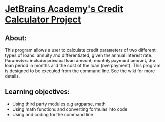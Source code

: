 # [JetBrains Academy's Credit Calculator Project](https://hyperskill.org/projects/90?goal=391)

## About: 
This program allows a user to calculate credit parameters of two different types of loans: annuity and differentiated, given the annual interest rate. Parameters include: principal loan amount, monthly payment amount, the loan period in months and the cost of the loan (overpayment). This program is designed to be executed from the command line. See the wiki for more details.

## Learning objectives:
* Using third party modules e.g argparse, math
* Using math functions and converting formulas into code
* Using and coding for the command line


